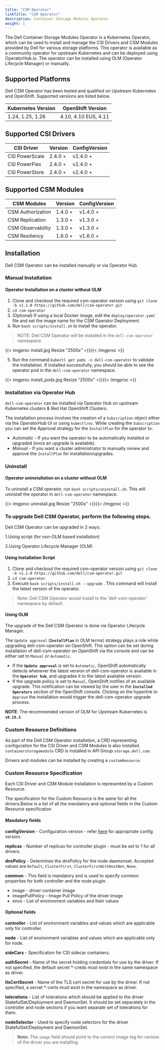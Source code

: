 ```yaml
---
title: "CSM Operator"
linkTitle: "CSM Operator"
description: Container Storage Modules Operator
weight: 1
---
```


The Dell Container Storage Modules Operator is a Kubernetes Operator, which can be used to install and manage the CSI Drivers and CSM Modules provided by Dell for various storage platforms. This operator is available as a community operator for upstream Kubernetes and can be deployed using OperatorHub.io. The operator can be installed using OLM (Operator Lifecycle Manager) or manually.

## Supported Platforms
Dell CSM Operator has been tested and qualified on Upstream Kubernetes and OpenShift. Supported versions are listed below.

| Kubernetes Version         | OpenShift Version   |
| -------------------------- | ------------------- |
| 1.24, 1.25, 1.26           | 4.10, 4.10 EUS, 4.11 |

## Supported CSI Drivers

| CSI Driver         | Version   | ConfigVersion  |
| ------------------ | --------- | -------------- |
| CSI PowerScale     | 2.4.0 +   |   v2.4.0 +     |
| CSI PowerFlex      | 2.4.0 +   |   v2.4.0 +     |
| CSI PowerStore     | 2.4.0 +   |   v2.4.0 +     |

## Supported CSM Modules

| CSM Modules        | Version   | ConfigVersion  |
| ------------------ | --------- | -------------- |
| CSM Authorization  | 1.4.0 +   | v1.4.0 +       |
| CSM Replication    | 1.3.0 +   | v1.3.0 +       |
| CSM Observability  | 1.3.0 +   | v1.3.0 +       |
| CSM Resiliency     | 1.6.0 +   | v1.6.0 +       |

## Installation
Dell CSM Operator can be installed manually or via Operator Hub.

### Manual Installation

#### Operator Installation on a cluster without OLM

1. Clone and checkout the required csm-operator version using `git clone -b v1.1.0 https://github.com/dell/csm-operator.git`
2. `cd csm-operator`
3. (Optional) If using a local Docker image, edit the `deploy/operator.yaml` file and set the image name for the CSM Operator Deployment.
4. Run `bash scripts/install.sh` to install the operator.

>NOTE: Dell CSM Operator will be installed in the `dell-csm-operator` namespace.

{{< imgproc install.jpg Resize "2500x" >}}{{< /imgproc >}}

5. Run the command `kubectl get pods -n dell-csm-operator` to validate the installation. If installed successfully, you should be able to see the operator pod in the `dell-csm-operator` namespace.

{{< imgproc install_pods.jpg Resize "2500x" >}}{{< /imgproc >}}

### Installation via Operator Hub
`dell-csm-operator` can be installed via Operator Hub on upstream Kubernetes clusters & Red Hat OpenShift Clusters.

The installation process involves the creation of a `Subscription` object either via the _OperatorHub_ UI or using `kubectl/oc`. While creating the `Subscription` you can set the Approval strategy for the `InstallPlan` for the operator to:
* _Automatic_ - If you want the operator to be automatically installed or upgraded (once an upgrade is available).
* _Manual_ - If you want a cluster administrator to manually review and approve the `InstallPlan` for installation/upgrades.

### Uninstall
#### Operator uninstallation on a cluster without OLM
To uninstall a CSM operator, run `bash scripts/uninstall.sh`. This will uninstall the operator in `dell-csm-operator` namespace.

{{< imgproc uninstall.jpg Resize "2500x" >}}{{< /imgproc >}}

### To upgrade Dell CSM Operator, perform the following steps.
Dell CSM Operator can be upgraded in 2 ways:

1.Using script (for non-OLM based installation)

2.Using Operator Lifecycle Manager (OLM)

#### Using Installation Script
1. Clone and checkout the required csm-operator version using `git clone -b v1.1.0 https://github.com/dell/csm-operator.git`
2. `cd csm-operator`
3. Execute `bash scripts/install.sh --upgrade`  . This command will install the latest version of the operator.

>Note: Dell CSM Operator would install to the 'dell-csm-operator' namespace by default.

#### Using OLM
The upgrade of the Dell CSM Operator is done via Operator Lifecycle Manager.

The `Update approval` (**`InstallPlan`** in OLM terms) strategy plays a role while upgrading dell-csm-operator on OpenShift. This option can be set during installation of dell-csm-operator on OpenShift via the console and can be either set to `Manual` or `Automatic`.
- If the **`Update approval`** is set to `Automatic`, OpenShift automatically detects whenever the latest version of dell-csm-operator is available in the **`Operator hub`**, and upgrades it to the latest available version.
- If the upgrade policy is set to `Manual`, OpenShift notifies of an available upgrade. This notification can be viewed by the user in the **`Installed Operators`** section of the OpenShift console. Clicking on the hyperlink to `Approve` the installation would trigger the dell-csm-operator upgrade process.

**NOTE**: The recommended version of OLM for Upstream Kubernetes is **`v0.18.3`**.

### Custom Resource Definitions
As part of the Dell CSM Operator installation, a CRD representing configuration for the CSI Driver and CSM Modules is also installed.
`containerstoragemodule` CRD is installed in API Group `storage.dell.com`.

Drivers and modules can be installed by creating a `customResource`.

### Custom Resource Specification
Each CSI Driver and CSM Module installation is represented by a Custom Resource.

The specification for the Custom Resource is the same for all the drivers.Below is a list of all the mandatory and optional fields in the Custom Resource specification

#### Mandatory fields

**configVersion** - Configuration version - refer [here](#supported-csi-drivers) for appropriate config version.

**replicas**  - Number of replicas for controller plugin - must be set to 1 for all drivers.

**dnsPolicy** - Determines the dnsPolicy for the node daemonset. Accepted values are `Default`, `ClusterFirst`, `ClusterFirstWithHostNet`, `None`.

**common** - This field is mandatory and is used to specify common properties for both controller and the node plugin.

* image - driver container image
* imagePullPolicy - Image Pull Policy of the driver image
* envs - List of environment variables and their values

#### Optional fields

**controller** - List of environment variables and values which are applicable only for controller.

**node** - List of environment variables and values which are applicable only for node.

**sideCars** - Specification for CSI sidecar containers.

**authSecret** - Name of the secret holding credentials for use by the driver. If not specified, the default secret *-creds must exist in the same namespace as driver.

**tlsCertSecret** - Name of the TLS cert secret for use by the driver. If not specified, a secret *-certs must exist in the namespace as driver.

**tolerations** - List of tolerations which should be applied to the driver StatefulSet/Deployment and DaemonSet. It should be set separately in the controller and node sections if you want separate set of tolerations for them.

**nodeSelector** - Used to specify node selectors for the driver StatefulSet/Deployment and DaemonSet.

>**Note:** The `image` field should point to the correct image tag for version of the driver you are installing.
